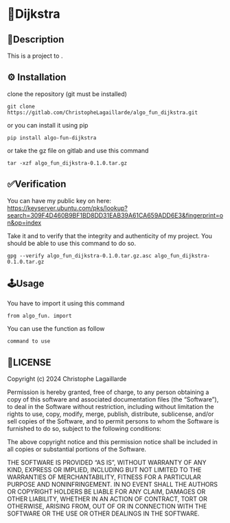 # 🚀Dijkstra

## 📄Description

This is a project to .

## ⚙️ Installation

clone the repository (git must be installed)
```
git clone https://gitlab.com/ChristopheLagaillarde/algo_fun_dijkstra.git 
```
or you can install it using pip

```
pip install algo-fun-dijkstra
```

or take the gz file on gitlab and use this command

```
tar -xzf algo_fun_dijkstra-0.1.0.tar.gz
```

## ✅Verification

You can have my public key on here: 
https://keyserver.ubuntu.com/pks/lookup?search=309F4D460B9BF1BD8DD31EAB39A61CA659ADD6E3&fingerprint=on&op=index

Take it and to verify that the integrity and authenticity of my project. You should be able to use this command to do so. 

```
gpg --verify algo_fun_dijkstra-0.1.0.tar.gz.asc algo_fun_dijkstra-0.1.0.tar.gz
```

## 🕹️Usage

You have to import it using this command

```
from algo_fun. import
```

You can use the function as follow

```
command to use
```

## 📝LICENSE
Copyright (c) 2024 Christophe Lagaillarde 

Permission is hereby granted, free of charge, to any person obtaining a copy of this software and associated documentation files (the “Software”), to deal in the Software without restriction, including without limitation the rights to use, copy, modify, merge, publish, distribute, sublicense, and/or sell copies of the Software, and to permit persons to whom the Software is furnished to do so, subject to the following conditions:

The above copyright notice and this permission notice shall be included in all copies or substantial portions of the Software.

THE SOFTWARE IS PROVIDED “AS IS”, WITHOUT WARRANTY OF ANY KIND, EXPRESS OR IMPLIED, INCLUDING BUT NOT LIMITED TO THE WARRANTIES OF MERCHANTABILITY, FITNESS FOR A PARTICULAR PURPOSE AND NONINFRINGEMENT. IN NO EVENT SHALL THE AUTHORS OR COPYRIGHT HOLDERS BE LIABLE FOR ANY CLAIM, DAMAGES OR OTHER LIABILITY, WHETHER IN AN ACTION OF CONTRACT, TORT OR OTHERWISE, ARISING FROM, OUT OF OR IN CONNECTION WITH THE SOFTWARE OR THE USE OR OTHER DEALINGS IN THE SOFTWARE.
